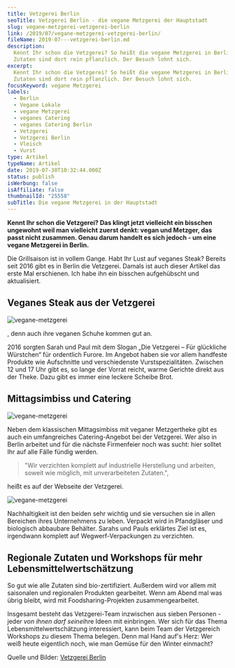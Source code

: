 ```yaml
---
title: Vetzgerei Berlin
seoTitle: Vetzgerei Berlin - die vegane Metzgerei der Hauptstadt
slug: vegane-metzgerei-vetzgerei-berlin
link: /2019/07/vegane-metzgerei-vetzgerei-berlin/
fileName: 2019-07---vetzgerei-berlin.md
description:
  Kennt Ihr schon die Vetzgerei? So heißt die vegane Metzgerei in Berlin. Alle
  Zutaten sind dort rein pflanzlich. Der Besuch lohnt sich.
excerpt:
  Kennt Ihr schon die Vetzgerei? So heißt die vegane Metzgerei in Berlin. Alle
  Zutaten sind dort rein pflanzlich. Der Besuch lohnt sich.
focusKeyword: vegane Metzgerei
labels:
  - Berlin
  - Vegane Lokale
  - vegane Metzgerei
  - veganes Catering
  - veganes Catering Berlin
  - Vetzgerei
  - Vetzgerei Berlin
  - Vleisch
  - Vurst
type: Artikel
typeName: Artikel
date: 2019-07-30T10:32:44.000Z
status: publish
isWerbung: false
isAffiliate: false
thumbnailId: "25558"
subTitle: Die vegane Metzgerei in der Hauptstadt
---
```


<strong>Kennt Ihr schon die Vetzgerei? Das klingt jetzt vielleicht ein bisschen
ungewohnt weil man vielleicht zuerst denkt: vegan und Metzger, das passt nicht
zusammen. Genau darum handelt es sich jedoch - um eine vegane Metzgerei in
Berlin.</strong>

Die Grillsaison ist in vollem Gange. Habt Ihr Lust auf veganes Steak? Bereits
seit 2016 gibt es in Berlin die Vetzgerei. Damals ist auch dieser Artikel das
erste Mal erschienen. Ich habe ihn ein bisschen aufgehübscht und aktualisiert.

## Veganes Steak aus der Vetzgerei

![vegane-metzgerei](http://cardamonchai.com/wp-content/uploads/2019/07/vetzgerei_12-400x263.jpg)

, denn auch ihre veganen Schuhe kommen gut an.

2016 sorgten Sarah und Paul mit dem Slogan „Die Vetzgerei – Für glückliche
Würstchen“ für ordentlich Furore. Im Angebot haben sie vor allem handfeste
Produkte wie Aufschnitte und verschiedenste Vurstspezialitäten. Zwischen 12 und
17 Uhr gibt es, so lange der Vorrat reicht, warme Gerichte direkt aus der Theke.
Dazu gibt es immer eine leckere Scheibe Brot.

## Mittagsimbiss und Catering

![vegane-metzgerei](http://cardamonchai.com/wp-content/uploads/2019/07/vetzgerei_11-400x263.jpg)

Neben dem klassischen Mittagsimbiss mit veganer Metzgertheke gibt es auch ein
umfangreiches Catering-Angebot bei der Vetzgerei. Wer also in Berlin arbeitet
und für die nächste Firmenfeier noch was sucht: hier solltet Ihr auf alle Fälle
fündig werden.

<div class="col-lg-6">
<blockquote>"Wir verzichten komplett auf industrielle Herstellung und arbeiten, soweit wie möglich, mit unverarbeiteten Zutaten.",</blockquote>
heißt es auf der Webseite der Vetzgerei.

![vegane-metzgerei](http://cardamonchai.com/wp-content/uploads/2019/07/vetzgerei_13-400x263.jpg)

Nachhaltigkeit ist den beiden sehr wichtig und sie versuchen sie in allen
Bereichen ihres Unternehmens zu leben. Verpackt wird in Pfandgläser und
biologisch abbaubare Behälter. Sarahs und Pauls erklärtes Ziel ist es,
irgendwann komplett auf Wegwerf-Verpackungen zu verzichten.

## Regionale Zutaten und Workshops für mehr Lebensmittelwertschätzung

So gut wie alle Zutaten sind bio-zertifiziert. Außerdem wird vor allem mit
saisonalen und regionalen Produkten gearbeitet. Wenn am Abend mal was übrig
bleibt, wird mit Foodsharing-Projekten zusammengearbeitet.

Insgesamt besteht das Vetzgerei-Team inzwischen aus sieben Personen - jede*r von
ihnen darf seine*ihre Ideen mit einbringen. Wer sich für das Thema
Lebensmittelwertschätzung interessiert, kann beim Team der Vetzgereich Workshops
zu diesem Thema belegen. Denn mal Hand auf's Herz: Wer weiß heute eigentlich
noch, wie man Gemüse für den Winter einmacht?

Quelle und Bilder: [Vetzgerei Berlin](http://dievetzgerei.berlin/)

</div>
